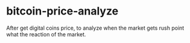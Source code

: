# bitcoin-price-analyze
After get digital coins price, to analyze when the market gets rush point what the reaction of the market.
